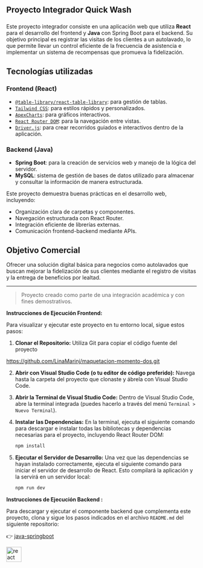 <h2 align="left">Proyecto Integrador Quick Wash</h2>

###

Este proyecto integrador consiste en una aplicación web que utiliza **React** para el desarrollo del frontend y **Java** con Spring Boot para el backend. Su objetivo principal es registrar las visitas de los clientes a un autolavado, lo que permite llevar un control eficiente de la frecuencia de asistencia e implementar un sistema de recompensas que promueva la fidelización.

## Tecnologías utilizadas

### Frontend (React)

- [`@table-library/react-table-library`](https://www.npmjs.com/package/@table-library/react-table-library): para gestión de tablas.
- [`Tailwind CSS`](https://tailwindcss.com/): para estilos rápidos y personalizados.
- [`ApexCharts`](https://apexcharts.com/): para gráficos interactivos.
- [`React Router DOM`](https://reactrouter.com/): para la navegación entre vistas.
- [`Driver.js`](https://driverjs.com/): para crear recorridos guiados e interactivos dentro de la aplicación.

### Backend (Java)

- **Spring Boot**: para la creación de servicios web y manejo de la lógica del servidor.
- **MySQL**: sistema de gestión de bases de datos utilizado para almacenar y consultar la información de manera estructurada.

Este proyecto demuestra buenas prácticas en el desarrollo web, incluyendo:

- Organización clara de carpetas y componentes.
- Navegación estructurada con React Router.
- Integración eficiente de librerías externas.
- Comunicación frontend-backend mediante APIs.

## Objetivo Comercial

Ofrecer una solución digital básica para negocios como autolavados que buscan mejorar la fidelización de sus clientes mediante el registro de visitas y la entrega de beneficios por lealtad.

---

> Proyecto creado como parte de una integración académica y con fines demostrativos.

**Instrucciones de Ejecución Frontend:**

Para visualizar y ejecutar este proyecto en tu entorno local, sigue estos pasos:

1.  **Clonar el Repositorio:** Utiliza Git para copiar el código fuente del proyecto

https://github.com/LinaMarinj/maquetacion-momento-dos.git

2.  **Abrir con Visual Studio Code (o tu editor de código preferido):** Navega hasta la carpeta del proyecto que clonaste y ábrela con Visual Studio Code.

3.  **Abrir la Terminal de Visual Studio Code:** Dentro de Visual Studio Code, abre la terminal integrada (puedes hacerlo a través del menú `Terminal > Nuevo Terminal`).

4.  **Instalar las Dependencias:** En la terminal, ejecuta el siguiente comando para descargar e instalar todas las bibliotecas y dependencias necesarias para el proyecto, incluyendo React Router DOM:

    ```bash
    npm install
    ```

5.  **Ejecutar el Servidor de Desarrollo:** Una vez que las dependencias se hayan instalado correctamente, ejecuta el siguiente comando para iniciar el servidor de desarrollo de React. Esto compilará la aplicación y la servirá en un servidor local:

    ```bash
    npm run dev
    ```

**Instrucciones de Ejecución Backend :**

Para descargar y ejecutar el componente backend que complementa este proyecto, clona y sigue los pasos indicados en el archivo `README.md` del siguiente repositorio:

👉 [java-springboot](https://github.com/Judga/java-springboot)

<div align="left">
  <img src="https://cdn.jsdelivr.net/gh/devicons/devicon/icons/react/react-original.svg" height="40" alt="react logo"  />
</div>
